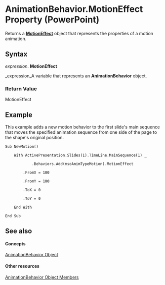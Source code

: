 
# AnimationBehavior.MotionEffect Property (PowerPoint)

Returns a  **[MotionEffect](77a34f68-8806-22b8-149f-c28e0457e7e9.md)** object that represents the properties of a motion animation.


## Syntax

 _expression_. **MotionEffect**

 _expression_A variable that represents an  **AnimationBehavior** object.


### Return Value

MotionEffect


## Example

This example adds a new motion behavior to the first slide's main sequence that moves the specified animation sequence from one side of the page to the shape's original position.


```
Sub NewMotion()

    With ActivePresentation.Slides(1).TimeLine.MainSequence(1) _

            .Behaviors.Add(msoAnimTypeMotion).MotionEffect

        .FromX = 100

        .FromY = 100

        .ToX = 0

        .ToY = 0

    End With

End Sub
```


## See also


#### Concepts


 [AnimationBehavior Object](70eeb4aa-b9ba-ff7d-93ee-425cf191a6cb.md)
#### Other resources


 [AnimationBehavior Object Members](bf4580a3-3ad4-6158-8c72-2dcf9ded4202.md)
